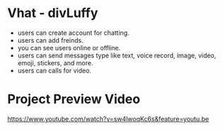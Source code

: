 # Vhat - divLuffy

- users can create account for chatting.
- users can add freinds.
- you can see users online or offline.
- users can send messages type like text, voice record, image, video, emoji, stickers, and more.
- users can calls for video.

# Project Preview Video
https://www.youtube.com/watch?v=sw4lwoqKc6s&feature=youtu.be

